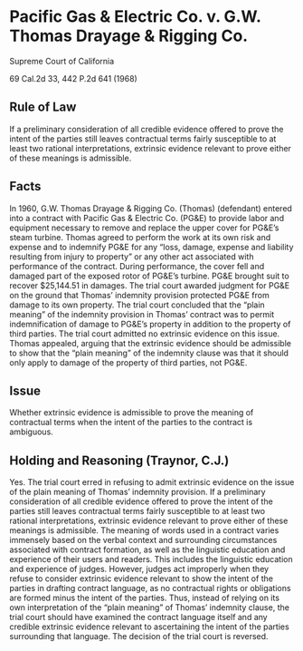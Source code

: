 # Pacific Gas & Electric Co. v. G.W. Thomas Drayage & Rigging Co.

Supreme Court of California

69 Cal.2d 33, 442 P.2d 641 (1968)

## Rule of Law

If a preliminary consideration of all credible evidence offered to prove the intent of the parties still leaves contractual terms fairly susceptible to at least two rational interpretations, extrinsic evidence relevant to prove either of these meanings is admissible.

## Facts

In 1960, G.W. Thomas Drayage & Rigging Co. (Thomas) (defendant) entered into a contract with Pacific Gas & Electric Co. (PG&E) to provide labor and equipment necessary to remove and replace the upper cover for PG&E’s steam turbine. Thomas agreed to perform the work at its own risk and expense and to indemnify PG&E for any “loss, damage, expense and liability resulting from injury to property” or any other act associated with performance of the contract. During performance, the cover fell and damaged part of the exposed rotor of PG&E’s turbine. PG&E brought suit to recover $25,144.51 in damages. The trial court awarded judgment for PG&E on the ground that Thomas’ indemnity provision protected PG&E from damage to its own property. The trial court concluded that the “plain meaning” of the indemnity provision in Thomas’ contract was to permit indemnification of damage to PG&E’s property in addition to the property of third parties. The trial court admitted no extrinsic evidence on this issue. Thomas appealed, arguing that the extrinsic evidence should be admissible to show that the “plain meaning” of the indemnity clause was that it should only apply to damage of the property of third parties, not PG&E.

## Issue

Whether extrinsic evidence is admissible to prove the meaning of contractual terms when the intent of the parties to the contract is ambiguous.

## Holding and Reasoning (Traynor, C.J.)

Yes. The trial court erred in refusing to admit extrinsic evidence on the issue of the plain meaning of Thomas’ indemnity provision. If a preliminary consideration of all credible evidence offered to prove the intent of the parties still leaves contractual terms fairly susceptible to at least two rational interpretations, extrinsic evidence relevant to prove either of these meanings is admissible. The meaning of words used in a contract varies immensely based on the verbal context and surrounding circumstances associated with contract formation, as well as the linguistic education and experience of their users and readers. This includes the linguistic education and experience of judges. However, judges act improperly when they refuse to consider extrinsic evidence relevant to show the intent of the parties in drafting contract language, as no contractual rights or obligations are formed minus the intent of the parties. Thus, instead of relying on its own interpretation of the “plain meaning” of Thomas’ indemnity clause, the trial court should have examined the contract language itself and any credible extrinsic evidence relevant to ascertaining the intent of the parties surrounding that language. The decision of the trial court is reversed.
